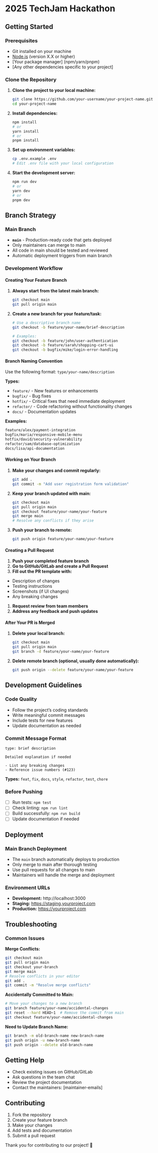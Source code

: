 # 2025 TechJam Hackathon

## Getting Started

### Prerequisites

- Git installed on your machine
- [Node.js](https://nodejs.org/) (version X.X or higher)
- [Your package manager] (npm/yarn/pnpm)
- [Any other dependencies specific to your project]

### Clone the Repository

1. **Clone the project to your local machine:**
   
   ```bash
   git clone https://github.com/your-username/your-project-name.git
   cd your-project-name
   ```
1. **Install dependencies:**
   
   ```bash
   npm install
   # or
   yarn install
   # or
   pnpm install
   ```
1. **Set up environment variables:**
   
   ```bash
   cp .env.example .env
   # Edit .env file with your local configuration
   ```
1. **Start the development server:**
   
   ```bash
   npm run dev
   # or
   yarn dev
   # or
   pnpm dev
   ```

## Branch Strategy

### Main Branch

- **`main`** - Production-ready code that gets deployed
- Only maintainers can merge to main
- All code in main should be tested and reviewed
- Automatic deployment triggers from main branch

### Development Workflow

#### Creating Your Feature Branch

1. **Always start from the latest main branch:**
   
   ```bash
   git checkout main
   git pull origin main
   ```
1. **Create a new branch for your feature/task:**
   
   ```bash
   # Use a descriptive branch name
   git checkout -b feature/your-name/brief-description
   
   # Examples:
   git checkout -b feature/john/user-authentication
   git checkout -b feature/sarah/shopping-cart-ui
   git checkout -b bugfix/mike/login-error-handling
   ```

#### Branch Naming Convention

Use the following format: `type/your-name/description`

**Types:**

- `feature/` - New features or enhancements
- `bugfix/` - Bug fixes
- `hotfix/` - Critical fixes that need immediate deployment
- `refactor/` - Code refactoring without functionality changes
- `docs/` - Documentation updates

**Examples:**

```bash
feature/alex/payment-integration
bugfix/maria/responsive-mobile-menu
hotfix/david/security-vulnerability
refactor/sam/database-optimization
docs/lisa/api-documentation
```

#### Working on Your Branch

1. **Make your changes and commit regularly:**
   
   ```bash
   git add .
   git commit -m "Add user registration form validation"
   ```
1. **Keep your branch updated with main:**
   
   ```bash
   git checkout main
   git pull origin main
   git checkout feature/your-name/your-feature
   git merge main
   # Resolve any conflicts if they arise
   ```
1. **Push your branch to remote:**
   
   ```bash
   git push origin feature/your-name/your-feature
   ```

#### Creating a Pull Request

1. **Push your completed feature branch**
1. **Go to GitHub/GitLab and create a Pull Request**
1. **Fill out the PR template with:**
- Description of changes
- Testing instructions
- Screenshots (if UI changes)
- Any breaking changes
1. **Request review from team members**
1. **Address any feedback and push updates**

#### After Your PR is Merged

1. **Delete your local branch:**
   
   ```bash
   git checkout main
   git pull origin main
   git branch -d feature/your-name/your-feature
   ```
1. **Delete remote branch (optional, usually done automatically):**
   
   ```bash
   git push origin --delete feature/your-name/your-feature
   ```

## Development Guidelines

### Code Quality

- Follow the project’s coding standards
- Write meaningful commit messages
- Include tests for new features
- Update documentation as needed

### Commit Message Format

```
type: brief description

Detailed explanation if needed

- List any breaking changes
- Reference issue numbers (#123)
```

**Types:** `feat`, `fix`, `docs`, `style`, `refactor`, `test`, `chore`

### Before Pushing

- [ ] Run tests: `npm test`
- [ ] Check linting: `npm run lint`
- [ ] Build successfully: `npm run build`
- [ ] Update documentation if needed

## Deployment

### Main Branch Deployment

- The `main` branch automatically deploys to production
- Only merge to main after thorough testing
- Use pull requests for all changes to main
- Maintainers will handle the merge and deployment

### Environment URLs

- **Development:** http://localhost:3000
- **Staging:** https://staging.yourproject.com
- **Production:** https://yourproject.com

## Troubleshooting

### Common Issues

**Merge Conflicts:**

```bash
git checkout main
git pull origin main
git checkout your-branch
git merge main
# Resolve conflicts in your editor
git add .
git commit -m "Resolve merge conflicts"
```

**Accidentally Committed to Main:**

```bash
# Move your changes to a new branch
git branch feature/your-name/accidental-changes
git reset --hard HEAD~1  # Remove the commit from main
git checkout feature/your-name/accidental-changes
```

**Need to Update Branch Name:**

```bash
git branch -m old-branch-name new-branch-name
git push origin -u new-branch-name
git push origin --delete old-branch-name
```

## Getting Help

- Check existing issues on GitHub/GitLab
- Ask questions in the team chat
- Review the project documentation
- Contact the maintainers: [maintainer-emails]

## Contributing

1. Fork the repository
1. Create your feature branch
1. Make your changes
1. Add tests and documentation
1. Submit a pull request

Thank you for contributing to our project! 🚀